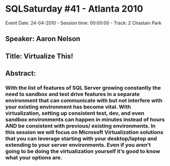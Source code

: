 # SQLSaturday #41 - Atlanta 2010
Event Date: 24-04-2010 - Session time: 00:00:00 - Track: 2 Chastain Park
## Speaker: Aaron Nelson
## Title: Virtualize This!
## Abstract:
### With the list of features of SQL Server growing constantly the need to sandbox and test drive features in a separate environment that can communicate with but not interfere with your existing environment has become vital. With virtualization, setting up consistent test, dev, and even sandbox environments can happen in minutes instead of hours AND be consistent with previous/ existing environments. In this session we will focus on Microsoft Virtualization solutions that you can leverage starting with your desktop/laptop and extending to your server environments. Even if you aren’t going to be doing the virtualization yourself it’s good to know what your options are.

